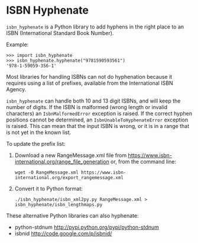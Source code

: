 # ISBN Hyphenate

`isbn_hyphenate` is a Python library to add hyphens in the right place to an ISBN (International Standard Book Number).

Example:

    >>> import isbn_hyphenate
    >>> isbn_hyphenate.hyphenate("9781590593561")
    '978-1-59059-356-1'

Most libraries for handling ISBNs can not do hyphenation because it requires using a list of prefixes, available from the International ISBN Agency.

`isbn_hyphenate` can handle both 10 and 13 digit ISBNs, and will keep the number of digits.
If the ISBN is malformed (wrong length or invalid characters) an `IsbnMalformedError` exception is raised.
If the correct hyphen positions cannot be determined, an `IsbnUnableToHyphenateError` exception is raised.
This can mean that the input ISBN is wrong, or it is in a range that is not yet in the known list.


To update the prefix list:
1. Download a new RangeMessage.xml file from https://www.isbn-international.org/range_file_generation
    or, from the command line:

       wget -O RangeMessage.xml https://www.isbn-international.org/export_rangemessage.xml

2. Convert it to Python format:

       ./isbn_hyphenate/isbn_xml2py.py RangeMessage.xml > isbn_hyphenate/isbn_lengthmaps.py

These alternative Python libraries can also hyphenate:
* python-stdnum http://pypi.python.org/pypi/python-stdnum
* isbnid http://code.google.com/p/isbnid/
